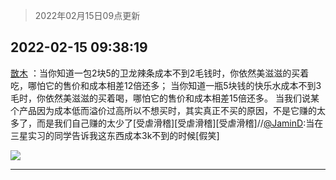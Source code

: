 > 2022年02月15日09点更新
<link rel="stylesheet" href="https://cdn.jsdelivr.net/gh/taotie6/sampleJSON@main/css/photo_show.css">
<meta name="referrer" content="no-referrer" />


 ## 2022-02-15 09:38:19 

 [㪚木](https://www.coolapk.com/feed/33562630?shareKey=ODgxZTE1MDk4ZjRmNjIwYjA4Yjc~) ：当你知道一包2块5的卫龙辣条成本不到2毛钱时，你依然美滋滋的买着吃，哪怕它的售价和成本相差12倍还多；
当你知道一瓶5块钱的快乐水成本不到3毛时，你依然美滋滋的买着喝，哪怕它的售价和成本相差15倍还多。
当我们说某个产品因为成本低而溢价过高所以不想买时，其实真正不买的原因<!--break-->，不是它赚的太多了，而是我们自己赚的太少了[受虐滑稽][受虐滑稽][受虐滑稽]//<a class="feed-link-uname" href="/u/JaminD">@JaminD</a>:当在三星实习的同学告诉我这东西成本3k不到的时候[假笑] 

<div class="album">
<img class="img-item" src="http://image.coolapk.com/feed/2022/0110/15/1081091_fb2cc295_0069_0179_427@1440x2249.jpeg" />
</div>

 ------- 

